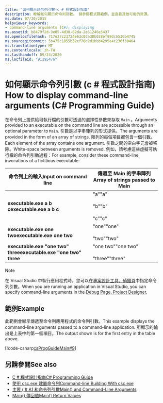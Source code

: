 ```yaml
---
title: '如何顯示命令列引數-c # 程式設計指南'
description: 瞭解如何顯示命令列引數。 請參閱程式碼範例，並查看其他可用的資源。
ms.date: 07/20/2015
helpviewer_keywords:
- command-line arguments [C#], displaying
ms.assetid: b8479f2d-9e05-4d38-82da-2e61246e5437
ms.openlocfilehash: 717e27c23724e63c03a38b028ef99dc6530b4745
ms.sourcegitcommit: 5b475c1855b32cf78d2d1bbb4295e4c236f39464
ms.translationtype: MT
ms.contentlocale: zh-TW
ms.lasthandoff: 09/24/2020
ms.locfileid: "91195476"
---
```

# <a name="how-to-display-command-line-arguments-c-programming-guide"></a><span data-ttu-id="c0fde-104">如何顯示命令列引數 (c # 程式設計指南) </span><span class="sxs-lookup"><span data-stu-id="c0fde-104">How to display command-line arguments (C# Programming Guide)</span></span>

<span data-ttu-id="c0fde-105">在命令列上提供給可執行檔的引數可透過的選擇性參數來存取 `Main` 。</span><span class="sxs-lookup"><span data-stu-id="c0fde-105">Arguments provided to an executable on the command line are accessible through an optional parameter to `Main`.</span></span> <span data-ttu-id="c0fde-106">引數是以字串陣列的形式提供。</span><span class="sxs-lookup"><span data-stu-id="c0fde-106">The arguments are provided in the form of an array of strings.</span></span> <span data-ttu-id="c0fde-107">陣列的每個項目都包含一個引數。</span><span class="sxs-lookup"><span data-stu-id="c0fde-107">Each element of the array contains one argument.</span></span> <span data-ttu-id="c0fde-108">引數之間的空白字元會被移除。</span><span class="sxs-lookup"><span data-stu-id="c0fde-108">White-space between arguments is removed.</span></span> <span data-ttu-id="c0fde-109">例如，請考慮這些虛擬可執行檔的命令列引動過程：</span><span class="sxs-lookup"><span data-stu-id="c0fde-109">For example, consider these command-line invocations of a fictitious executable:</span></span>  
  
|<span data-ttu-id="c0fde-110">命令列上的輸入</span><span class="sxs-lookup"><span data-stu-id="c0fde-110">Input on command line</span></span>|<span data-ttu-id="c0fde-111">傳遞至 Main 的字串陣列</span><span class="sxs-lookup"><span data-stu-id="c0fde-111">Array of strings passed to Main</span></span>|  
|----------------------------|-------------------------------------|  
|<span data-ttu-id="c0fde-112">**executable.exe a b c**</span><span class="sxs-lookup"><span data-stu-id="c0fde-112">**executable.exe a b c**</span></span>|<span data-ttu-id="c0fde-113">"a"</span><span class="sxs-lookup"><span data-stu-id="c0fde-113">"a"</span></span><br /><br /> <span data-ttu-id="c0fde-114">"b"</span><span class="sxs-lookup"><span data-stu-id="c0fde-114">"b"</span></span><br /><br /> <span data-ttu-id="c0fde-115">"c"</span><span class="sxs-lookup"><span data-stu-id="c0fde-115">"c"</span></span>|  
|<span data-ttu-id="c0fde-116">**executable.exe one two**</span><span class="sxs-lookup"><span data-stu-id="c0fde-116">**executable.exe one two**</span></span>|<span data-ttu-id="c0fde-117">"one"</span><span class="sxs-lookup"><span data-stu-id="c0fde-117">"one"</span></span><br /><br /> <span data-ttu-id="c0fde-118">"two"</span><span class="sxs-lookup"><span data-stu-id="c0fde-118">"two"</span></span>|  
|<span data-ttu-id="c0fde-119">**executable.exe "one two" three**</span><span class="sxs-lookup"><span data-stu-id="c0fde-119">**executable.exe "one two" three**</span></span>|<span data-ttu-id="c0fde-120">"one two"</span><span class="sxs-lookup"><span data-stu-id="c0fde-120">"one two"</span></span><br /><br /> <span data-ttu-id="c0fde-121">"three"</span><span class="sxs-lookup"><span data-stu-id="c0fde-121">"three"</span></span>|  
  
> [!NOTE]
> <span data-ttu-id="c0fde-122">在 Visual Studio 中執行應用程式時，您可以在[專案設計工具、偵錯頁](/visualstudio/ide/reference/debug-page-project-designer)中指定命令列引數。</span><span class="sxs-lookup"><span data-stu-id="c0fde-122">When you are running an application in Visual Studio, you can specify command-line arguments in the [Debug Page, Project Designer](/visualstudio/ide/reference/debug-page-project-designer).</span></span>  
  
## <a name="example"></a><span data-ttu-id="c0fde-123">範例</span><span class="sxs-lookup"><span data-stu-id="c0fde-123">Example</span></span>  

 <span data-ttu-id="c0fde-124">此範例會顯示傳遞至命令列應用程式的命令列引數。</span><span class="sxs-lookup"><span data-stu-id="c0fde-124">This example displays the command-line arguments passed to a command-line application.</span></span> <span data-ttu-id="c0fde-125">所顯示的輸出是上表中的第一個項目。</span><span class="sxs-lookup"><span data-stu-id="c0fde-125">The output shown is for the first entry in the table above.</span></span>  
  
 [!code-csharp[csProgGuideMain#9](~/samples/snippets/csharp/VS_Snippets_VBCSharp/csProgGuideMain/CS/Class1.cs#9)]  
  
## <a name="see-also"></a><span data-ttu-id="c0fde-126">另請參閱</span><span class="sxs-lookup"><span data-stu-id="c0fde-126">See also</span></span>

- [<span data-ttu-id="c0fde-127">C # 程式設計指南</span><span class="sxs-lookup"><span data-stu-id="c0fde-127">C# Programming Guide</span></span>](../index.md)
- [<span data-ttu-id="c0fde-128">使用 csc.exe 建置命令列</span><span class="sxs-lookup"><span data-stu-id="c0fde-128">Command-line Building With csc.exe</span></span>](../../language-reference/compiler-options/command-line-building-with-csc-exe.md)
- [<span data-ttu-id="c0fde-129">主要 ( # A1 和命令列引數</span><span class="sxs-lookup"><span data-stu-id="c0fde-129">Main() and Command-Line Arguments</span></span>](./index.md)
- [<span data-ttu-id="c0fde-130">Main() 傳回值</span><span class="sxs-lookup"><span data-stu-id="c0fde-130">Main() Return Values</span></span>](./main-return-values.md)
